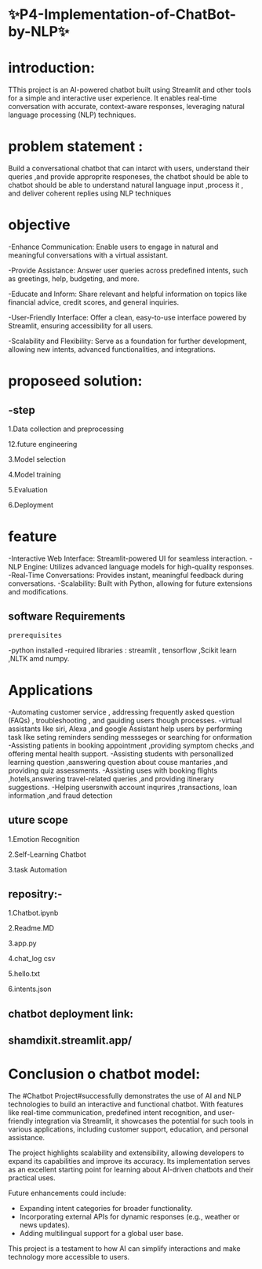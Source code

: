 #  ✨P4-Implementation-of-ChatBot-by-NLP✨
# introduction:
<p>TThis project is an AI-powered chatbot built using Streamlit and other tools for a simple and interactive user experience. It enables real-time conversation with accurate, context-aware responses, leveraging natural language processing (NLP) techniques.</p>

<h1>problem statement :</h1>
<p> Build a conversational chatbot that can intarct with users, understand their queries ,and provide approprite responeses, the chatbot should be able to chatbot should be able to understand natural language input ,process it , and deliver coherent replies using NLP techniques</p>

<h1>objective</h1>


<p>-Enhance Communication: Enable users to engage in natural and meaningful conversations with a virtual assistant.</p>
<p>-Provide Assistance: Answer user queries across predefined intents, such as greetings, help, budgeting, and more.</p>
<p>-Educate and Inform: Share relevant and helpful information on topics like financial advice, credit scores, and general inquiries.</p>
<p>-User-Friendly Interface: Offer a clean, easy-to-use interface powered by Streamlit, ensuring accessibility for all users.</p>
<p>-Scalability and Flexibility: Serve as a foundation for further development, allowing new intents, advanced functionalities, and integrations.</p>

<h1>proposeed solution:</h1>

 <h2>-step</h2>
<p>1.Data collection and preprocessing</p>
<p>12.future engineering</p>
<p>3.Model selection</p>
<p>4.Model training </p>
<p>5.Evaluation</p>
<p>6.Deployment</p>

<h1>feature</h1>


-Interactive Web Interface: Streamlit-powered UI for seamless interaction.
-NLP Engine: Utilizes advanced language models for high-quality responses.
-Real-Time Conversations: Provides instant, meaningful feedback during conversations.
-Scalability: Built with Python, allowing for future extensions and modifications.


<h2>software Requirements</h2>


<pre>prerequisites</pre>

-python installed
-required libraries : streamlit , tensorflow ,Scikit learn ,NLTK amd numpy.

<h1>Applications </h1>



-Automating customer service , addressing frequently asked question (FAQs) , troubleshooting , and gauiding users though processes.
-virtual assistants like siri, Alexa ,and google Assistant help users by performing task like seting reminders sending messseges or searching for onformation
-Assisting patients in booking appointment ,providing symptom checks ,and offering mental health support.
-Assisting students with personallized learning question ,aanswering question about couse mantaries ,and providing quiz assessments.
-Assisting uses with booking flights ,hotels,answering travel-related queries ,and providing itinerary suggestions.
-Helping usersnwith account inqurires ,transactions, loan information ,and fraud detection

<h2>uture scope </h2>


<p>1.Emotion Recognition</p>
<p>2.Self-Learning Chatbot</p>
<p>3.task Automation</p>

<h2>repositry:-</h2>


<p>1.Chatbot.ipynb</p>
<p>2.Readme.MD</p>
<p>3.app.py</p>
<p>4.chat_log csv</p>
<p>5.hello.txt</p>
<p>6.intents.json</p>

<h2>chatbot deployment link:<h2>
 
shamdixit.streamlit.app/

<h1>Conclusion o chatbot model:</h1>

The #Chatbot Project#successfully demonstrates the use of AI and NLP technologies to build an interactive and functional chatbot. With features like real-time communication, predefined intent recognition, and user-friendly integration via Streamlit, it showcases the potential for such tools in various applications, including customer support, education, and personal assistance.

The project highlights scalability and extensibility, allowing developers to expand its capabilities and improve its accuracy. Its implementation serves as an excellent starting point for learning about AI-driven chatbots and their practical uses.

Future enhancements could include:
- Expanding intent categories for broader functionality.
- Incorporating external APIs for dynamic responses (e.g., weather or news updates).
- Adding multilingual support for a global user base.

This project is a testament to how AI can simplify interactions and make technology more accessible to users.

